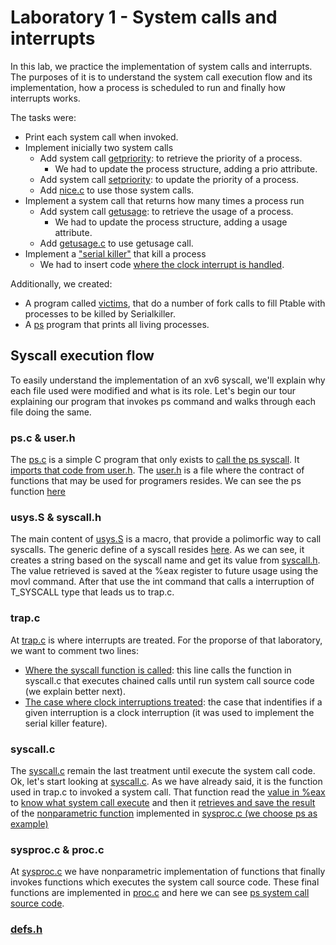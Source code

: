 # Laboratory 1 - System calls and interrupts
In this lab, we practice the implementation of system calls and interrupts. The purposes of it is to understand the system call execution flow and its implementation, how a process is scheduled to run and finally how interrupts works. 

The tasks were:
- Print each system call when invoked.
- Implement inicially two system calls
  - Add system call [getpriority](https://github.com/dfquaresma/prso-xv6/blob/master/lab1/proc.c#L538): to retrieve the priority of a process.
    - We had to update the process structure, adding a prio attribute.
  - Add system call [setpriority](https://github.com/dfquaresma/prso-xv6/blob/master/lab1/proc.c#L554): to update the priority of a process.
  - Add [nice.c](https://github.com/dfquaresma/prso-xv6/blob/master/lab1/nice.c) to use those system calls.
- Implement a system call that returns how many times a process run 
  - Add system call [getusage](https://github.com/dfquaresma/prso-xv6/blob/master/lab1/proc.c#L571): to retrieve the usage of a process.
    - We had to update the process structure, adding a usage attribute.
  - Add [getusage.c](https://github.com/dfquaresma/prso-xv6/blob/master/lab1/getusage.c) to use getusage call.
- Implement a ["serial killer"](https://github.com/dfquaresma/prso-xv6/blob/master/lab1/proc.c#L588) that kill a process
  - We had to insert code [where the clock interrupt is handled](https://github.com/dfquaresma/prso-xv6/blob/master/lab1/trap.c#L54).

Additionally, we created:
- A program called [victims](https://github.com/dfquaresma/prso-xv6/blob/master/lab1/victims.c), that do a number of fork calls to fill Ptable with processes to be killed by Serialkiller.
- A [ps](https://github.com/dfquaresma/prso-xv6/blob/master/lab1/ps.c) program that prints all living processes.

## Syscall execution flow
To easily understand the implementation of an xv6 syscall, we'll explain why each file used were modified and what is its role. Let's begin our tour explaining our program that invokes ps command and walks through each file doing the same.
### ps.c & user.h
The [ps.c](https://github.com/dfquaresma/prso-xv6/blob/master/lab1/ps.c) is a simple C program that only exists to [call the ps syscall](https://github.com/dfquaresma/prso-xv6/blob/master/lab1/ps.c#L7). It [imports that code from user.h](https://github.com/dfquaresma/prso-xv6/blob/master/lab1/ps.c#L2). The [user.h](https://github.com/dfquaresma/prso-xv6/blob/master/lab1/user.h) is a file where the contract of functions that may be used for programers resides. We can see the ps function [here](https://github.com/dfquaresma/prso-xv6/blob/master/lab1/user.h#L30)
### usys.S & syscall.h
The main content of [usys.S](https://github.com/dfquaresma/prso-xv6/blob/master/lab1/usys.S) is a macro, that provide a polimorfic way to call syscalls. The generic define of a syscall resides [here](https://github.com/dfquaresma/prso-xv6/blob/master/lab1/usys.S#L4). As we can see, it creates a string based on the syscall name and get its value from [syscall.h](https://github.com/dfquaresma/prso-xv6/blob/master/lab1/syscall.h#L27). The value retrieved is saved at the %eax register to future usage using the movl command. After that use the int command that calls a interruption of T_SYSCALL type that leads us to trap.c.   
### trap.c
At [trap.c](https://github.com/dfquaresma/prso-xv6/blob/master/lab1/trap.c) is where interrupts are treated. For the proporse of that laboratory, we want to comment two lines: 

- [Where the syscall function is called](https://github.com/dfquaresma/prso-xv6/blob/master/lab1/trap.c#L43): this line calls the function in syscall.c that executes chained calls until run system call source code (we explain better next). 
- [The case where clock interruptions treated](https://github.com/dfquaresma/prso-xv6/blob/master/lab1/trap.c#L50): the case that indentifies if a given interruption is a clock interruption (it was used to implement the serial killer feature).

### syscall.c
The [syscall.c](https://github.com/dfquaresma/prso-xv6/blob/master/lab1/syscall.c) remain the last treatment until execute the system call code. Ok, let's start looking at [syscall.c](https://github.com/dfquaresma/prso-xv6/blob/master/lab1/syscall.c#L171). As we have already said, it is the function used in trap.c to invoked a system call. That function read the [value in %eax](https://github.com/dfquaresma/prso-xv6/blob/master/lab1/syscall.c#L176) to [know what system call execute]((https://github.com/dfquaresma/prso-xv6/blob/master/lab1/syscall.c#L179)) and then it [retrieves and save the result](https://github.com/dfquaresma/prso-xv6/blob/master/lab1/syscall.c#L179) of the [nonparametric function](https://github.com/dfquaresma/prso-xv6/blob/master/lab1/syscall.c#L112) implemented in [sysproc.c (we choose ps as example)](https://github.com/dfquaresma/prso-xv6/blob/master/lab1/sysproc.c#L127)

### sysproc.c & proc.c
At [sysproc.c](https://github.com/dfquaresma/prso-xv6/blob/master/lab1/sysproc.c) we have nonparametric implementation of functions that finally invokes functions which executes the system call source code. These final functions are implemented in 
[proc.c](https://github.com/dfquaresma/prso-xv6/blob/master/lab1/proc.c) and here we can see [ps system call source code](https://github.com/dfquaresma/prso-xv6/blob/master/lab1/proc.c#L611). 

### [defs.h](https://github.com/dfquaresma/prso-xv6/blob/master/lab1/defs.h)

